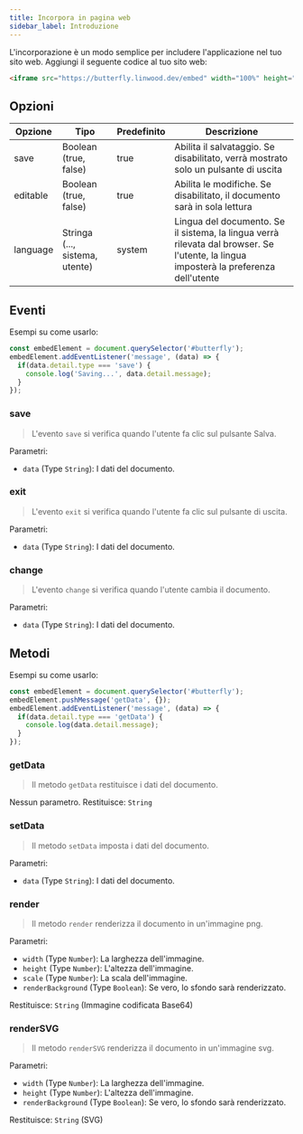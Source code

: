 ```yaml
---
title: Incorpora in pagina web
sidebar_label: Introduzione
---
```


L'incorporazione è un modo semplice per includere l'applicazione nel tuo sito web. Aggiungi il seguente codice al tuo sito web:

```html
<iframe src="https://butterfly.linwood.dev/embed" width="100%" height="500px" allowtransparency="true"></iframe>
```

## Opzioni

| Opzione  | Tipo                           | Predefinito | Descrizione                                                                                                                           |
| -------- | ------------------------------ | ----------- | ------------------------------------------------------------------------------------------------------------------------------------- |
| save     | Boolean (true, false)          | true        | Abilita il salvataggio. Se disabilitato, verrà mostrato solo un pulsante di uscita                                                    |
| editable | Boolean (true, false)          | true        | Abilita le modifiche. Se disabilitato, il documento sarà in sola lettura                                                              |
| language | Stringa (..., sistema, utente) | system      | Lingua del documento. Se il sistema, la lingua verrà rilevata dal browser. Se l'utente, la lingua imposterà la preferenza dell'utente |

## Eventi

Esempi su come usarlo:

```javascript
const embedElement = document.querySelector('#butterfly');
embedElement.addEventListener('message', (data) => {
  if(data.detail.type === 'save') {
    console.log('Saving...', data.detail.message);
  }
});
```

### save

> L'evento `save` si verifica quando l'utente fa clic sul pulsante Salva.

Parametri:

* `data` (Type `String`): I dati del documento.

### exit

> L'evento `exit` si verifica quando l'utente fa clic sul pulsante di uscita.

Parametri:

* `data` (Type `String`): I dati del documento.

### change

> L'evento `change` si verifica quando l'utente cambia il documento.

Parametri:

* `data` (Type `String`): I dati del documento.

## Metodi

Esempi su come usarlo:

```javascript
const embedElement = document.querySelector('#butterfly');
embedElement.pushMessage('getData', {});
embedElement.addEventListener('message', (data) => {
  if(data.detail.type === 'getData') {
    console.log(data.detail.message);
  }
});
```

### getData

> Il metodo `getData` restituisce i dati del documento.

Nessun parametro. Restituisce: `String`

### setData

> Il metodo `setData` imposta i dati del documento.

Parametri:

* `data` (Type `String`): I dati del documento.

### render

> Il metodo `render` renderizza il documento in un'immagine png.

Parametri:

* `width` (Type `Number`): La larghezza dell'immagine.
* `height` (Type `Number`): L'altezza dell'immagine.
* `scale` (Type `Number`): La scala dell'immagine.
* `renderBackground` (Type `Boolean`): Se vero, lo sfondo sarà renderizzato.

Restituisce: `String` (Immagine codificata Base64)

### renderSVG

> Il metodo `renderSVG` renderizza il documento in un'immagine svg.

Parametri:

* `width` (Type `Number`): La larghezza dell'immagine.
* `height` (Type `Number`): L'altezza dell'immagine.
* `renderBackground` (Type `Boolean`): Se vero, lo sfondo sarà renderizzato.

Restituisce: `String` (SVG)

